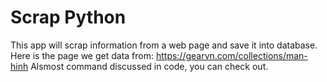 # Scrap Python
This app will scrap information from a web page and save it into database.
Here is the page we get data from:
https://gearvn.com/collections/man-hinh
Alsmost command discussed in code, you can check out. 